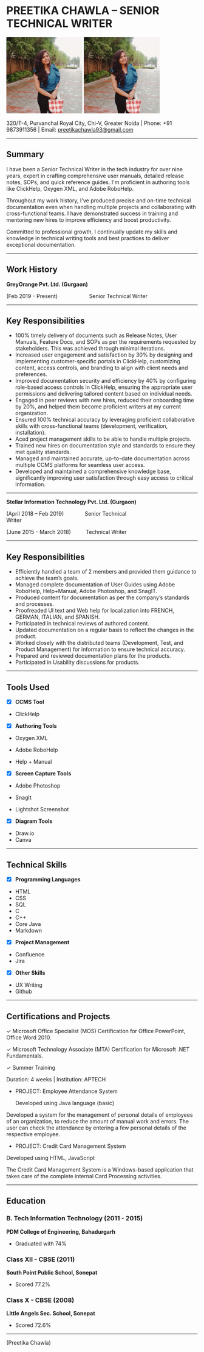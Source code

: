 # PREETIKA CHAWLA – SENIOR TECHNICAL WRITER

<img src="https://github.com/PreetikaC/Sample/blob/main/me.jpg" width="200" height="200">

<img src="https://raw.githubusercontent.com/PreetikaC/Sample/main/me.jpg"  width="200" height="200">

320/T-4, Purvanchal Royal City, Chi-V, Greater Noida | Phone: +91 9873911356 | Email: preetikachawla93@gmail.com
___
## Summary

I have been a Senior Technical Writer in the tech industry for over nine years, expert in crafting comprehensive user manuals, detailed release notes, SOPs, and quick reference guides. I'm proficient in authoring tools like ClickHelp, Oxygen XML, and Adobe RoboHelp.

Throughout my work history, I've produced precise and on-time technical documentation even when handling multiple projects and collaborating with cross-functional teams. I have demonstrated success in training and mentoring new hires to improve efficiency and boost productivity.

Committed to professional growth, I continually update my skills and knowledge in technical writing tools and best practices to deliver exceptional documentation. 
___
## Work History 

**GreyOrange Pvt. Ltd. (Gurgaon)**

   (Feb 2019 - Present)                     Senior Technical Writer
___
## Key Responsibilities

- 100% timely delivery of documents such as Release Notes, User Manuals, Feature Docs, and SOPs as per the requirements requested by stakeholders. This was achieved through minimal iterations.
- Increased user engagement and satisfaction by 30% by designing and implementing customer-specific portals in ClickHelp, customizing content, access controls, and branding to align with client needs and preferences.
- Improved documentation security and efficiency by 40% by configuring role-based access controls in ClickHelp, ensuring the appropriate user permissions and delivering tailored content based on individual needs.
- Engaged in peer reviews with new hires, reduced their onboarding time by 20%, and helped them become proficient writers at my current organization.
- Ensured 100% technical accuracy by leveraging proficient collaborative skills with cross-functional teams (development, verification, installation).
- Aced project management skills to be able to handle multiple projects.
- Trained new hires on documentation style and standards to ensure they met quality standards.
- Managed and maintained accurate, up-to-date documentation across multiple CCMS platforms for seamless user access.
- Developed and maintained a comprehensive knowledge base, significantly improving user satisfaction through easy access to critical information.
___
**Stellar Information Technology Pvt. Ltd. (Gurgaon)**

(April 2018 – Feb 2019)              Senior Technical Writer                                                                           

(June 2015 - March 2018)          Technical Writer

___
## Key Responsibilities

- Efficiently handled a team of 2 members and provided them guidance to achieve the team’s goals.
- Managed complete documentation of User Guides using Adobe RoboHelp, Help+Manual, Adobe Photoshop, and SnagIT.
- Produced content for documentation as per the company’s standards and processes. 
- Proofreaded UI text and Web help for localization into FRENCH, GERMAN, ITALIAN, and SPANISH.
- Participated in technical reviews of authored content.
- Updated documentation on a regular basis to reflect the changes in the product.
- Worked closely with the distributed teams (Development, Test, and Product Management) for information to ensure technical accuracy.
- Prepared and reviewed documentation plans for the products.
- Participated in Usability discussions for products.

---
## Tools Used                                                         
- [x] **CCMS Tool**                                                   
      
- ClickHelp                                                         
  
- [x] **Authoring Tools**

- Oxygen XML

- Adobe RoboHelp

- Help + Manual

- [x] **Screen Capture Tools**

- Adobe Photoshop

- SnagIt

- Lightshot Screenshot

- [x] **Diagram Tools**

- Draw.io
- Canva


---
## Technical Skills                                                  
- [x] **Programming Languages**                                                   
      
- HTML
- CSS
- SQL
- C
- C++
- Core Java
- Markdown

 - [x] **Project Management**
- Confluence
- Jira

- [x] **Other Skills**
- UX Writing
- Github                           

---
## Certifications and Projects
✓ Microsoft Office Specialist (MOS) Certification for Office PowerPoint, Office Word 2010.

✓ Microsoft Technology Associate (MTA) Certification for Microsoft .NET Fundamentals.

✓ Summer Training

Duration:	4 weeks | Institution:	APTECH 

- PROJECT:  Employee Attendance System

   Developed using Java language (basic)
  
Developed a system for the management of personal details of employees of an organization, to reduce the amount of manual work and errors. The user can check the attendance by entering a few personal details of the respective employee.

 - PROJECT: Credit Card Management System

Developed using HTML, JavaScript

The Credit Card Management System is a Windows-based application that takes care of the complete internal Card Processing activities. 


---
## Education

### B. Tech Information Technology (2011 - 2015)
**PDM College of Engineering, Bahadurgarh**
- Graduated with 74%

### Class XII - CBSE (2011)
**South Point Public School, Sonepat**
- Scored 77.2%

### Class X - CBSE (2008)
**Little Angels Sec. School, Sonepat**
- Scored 72.6%

---



(Preetika Chawla)

